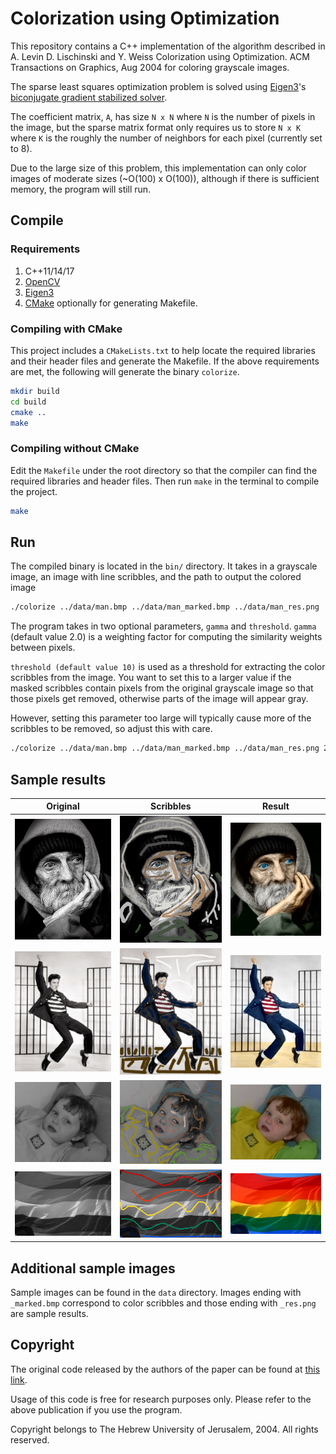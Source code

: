 # Colorization using Optimization

This repository contains a C++ implementation of the algorithm described in 
A. Levin D. Lischinski and Y. Weiss Colorization using Optimization. ACM Transactions on Graphics, Aug 2004
for coloring grayscale images.

The sparse least squares optimization problem is solved using [Eigen3](https://eigen.tuxfamily.org/)'s
[biconjugate gradient stabilized solver](https://eigen.tuxfamily.org/dox/classEigen_1_1BiCGSTAB.html).

The coefficient matrix, `A`, has size `N x N` where `N` is the number of pixels in the image,
but the sparse matrix format only requires us to store `N x K` where `K` is the roughly the number of neighbors for each pixel (currently set to 8).

Due to the large size of this problem, this implementation can only color images of moderate sizes (~O(100) x O(100)), although if there is sufficient memory, the program will still run.

## Compile

### Requirements

1. C++11/14/17
1. [OpenCV](https://opencv.org/)
2. [Eigen3](https://eigen.tuxfamily.org/)
3. [CMake](https://cmake.org/) optionally for generating Makefile.

### Compiling with CMake

This project includes a `CMakeLists.txt` to help locate the required libraries and their header files and generate the Makefile. If the above requirements are met, the following will generate the binary `colorize`.

```bash
mkdir build
cd build
cmake ..
make
```

### Compiling without CMake

Edit the `Makefile` under the root directory so that the compiler can find the required libraries and header files. Then run `make` in the terminal to compile the project.

```bash
make
```

## Run

The compiled binary is located in the `bin/` directory.
It takes in a grayscale image, an image with line scribbles, and the path to output the colored image

```bash
./colorize ../data/man.bmp ../data/man_marked.bmp ../data/man_res.png
```

The program takes in two optional parameters, `gamma` and `threshold`.
`gamma` (default value 2.0) is a weighting factor for computing the similarity weights between pixels.

`threshold (default value 10)` is used as a threshold for extracting the color scribbles from the image. 
You want to set this to a larger value if the masked scribbles contain pixels from the original grayscale image so that those pixels get removed, otherwise parts of the image will appear gray. 

However, setting this parameter too large will typically cause more of the scribbles to be removed, so adjust this with care.


```bash
./colorize ../data/man.bmp ../data/man_marked.bmp ../data/man_res.png 2.0 10
```

## Sample results

| Original                       | Scribbles                              | Result                           |
| :-------------:                | :-------------:                        | :-----:                          |
| ![Original](data/man.bmp)      | ![Scribbles](data/man_marked.bmp)      | ![Result](data/man_res.png)      |
| ![Original](data/casual.bmp)   | ![Scribbles](data/casual_marked.bmp)   | ![Result](data/casual_res.png)   |
| ![Original](data/example.bmp)  | ![Scribbles](data/example_marked.bmp)  | ![Result](data/example_res.png)  |
| ![Original](data/example3.bmp) | ![Scribbles](data/example3_marked.bmp) | ![Result](data/example3_res.png) |

## Additional sample images

Sample images can be found in the `data` directory. 
Images ending with `_marked.bmp` correspond to color scribbles
and those ending with `_res.png` are sample results.

## Copyright

The original code released by the authors of the paper can be found at [this link](https://www.cs.huji.ac.il/~yweiss/Colorization/).

Usage of this code is free for research purposes only. Please refer to the above publication if you use the program.

Copyright belongs to The Hebrew University of Jerusalem, 2004. All rights reserved.
